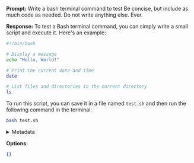 **Prompt:**
Write a bash terminal command to test Be concise, but include as much code as needed. Do not write anything else. Ever.


**Response:**
To test a Bash terminal command, you can simply write a small script and execute it. Here's an example:

```bash
#!/bin/bash

# Display a message
echo "Hello, World!"

# Print the current date and time
date

# List files and directories in the current directory
ls
```

To run this script, you can save it in a file named `test.sh` and then run the following command in the terminal:

```bash
bash test.sh
```

<details><summary>Metadata</summary>

- Duration: 12904 ms
- Datetime: 2023-10-15T10:59:17.507108
- Model: gpt-3.5-turbo-0613

</details>

**Options:**
```json
{}
```

